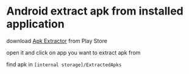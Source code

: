 # Android extract apk from installed application

download [Apk Extractor](https://play.google.com/store/apps/details?id=com.ext.ui) from Play Store

open it and click on app you want to extract apk from

find apk in `[internal storage]/ExtractedApks`
